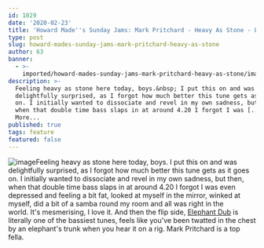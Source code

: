 ```yaml
---
id: 1029
date: '2020-02-23'
title: 'Howard Made''s Sunday Jams: Mark Pritchard - Heavy As Stone - Loose Lips'
type: post
slug: howard-mades-sunday-jams-mark-pritchard-heavy-as-stone
author: 63
banner:
  - >-
    imported/howard-mades-sunday-jams-mark-pritchard-heavy-as-stone/image1029.jpeg
description: >-
  Feeling heavy as stone here today, boys.&nbsp; I put this on and was
  delightfully surprised, as I forgot how much better this tune gets as it goes
  on. I initially wanted to dissociate and revel in my own sadness, but then,
  when that double time bass slaps in at around 4.20 I forgot I was [...]Read
  More...
published: true
tags: feature
featured: false
---
```

![image](../imported/howard-mades-sunday-jams-mark-pritchard-heavy-as-stone/image1029.jpeg)Feeling heavy as stone here today, boys. I put this on and was delightfully surprised, as I forgot how much better this tune gets as it goes on. I initially wanted to dissociate and revel in my own sadness, but then, when that double time bass slaps in at around 4.20 I forgot I was even depressed and feeling a bit fat, looked at myself in the mirror, winked at myself, did a bit of a samba round my room and all was right in the world. It's mesmerising, I love it. And then the flip side, [Elephant Dub](https://www.youtube.com/watch?v=IHnK3OWYOA4) is literally one of the bassiest tunes, feels like you've been twatted in the chest by an elephant's trunk when you hear it on a rig. Mark Pritchard is a top fella.